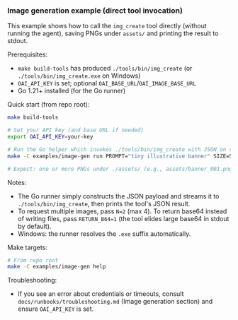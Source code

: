 ### Image generation example (direct tool invocation)

This example shows how to call the `img_create` tool directly (without running the agent), saving PNGs under `assets/` and printing the result to stdout.

Prerequisites:
- `make build-tools` has produced `./tools/bin/img_create` (or `./tools/bin/img_create.exe` on Windows)
- `OAI_API_KEY` is set; optional `OAI_BASE_URL`/`OAI_IMAGE_BASE_URL`
- Go 1.21+ installed (for the Go runner)

Quick start (from repo root):

```bash
make build-tools

# Set your API key (and base URL if needed)
export OAI_API_KEY=your-key

# Run the Go helper which invokes ./tools/bin/img_create with JSON on stdin
make -C examples/image-gen run PROMPT="tiny illustrative banner" SIZE=512x512 BASENAME=banner

# Expect: one or more PNGs under ./assets/ (e.g., assets/banner_001.png)
```

Notes:
- The Go runner simply constructs the JSON payload and streams it to `./tools/bin/img_create`, then prints the tool's JSON result.
- To request multiple images, pass `N=2` (max 4). To return base64 instead of writing files, pass `RETURN_B64=1` (the tool elides large base64 in stdout by default).
- Windows: the runner resolves the `.exe` suffix automatically.

Make targets:

```bash
# From repo root
make -C examples/image-gen help
```

Troubleshooting:
- If you see an error about credentials or timeouts, consult `docs/runbooks/troubleshooting.md` (Image generation section) and ensure `OAI_API_KEY` is set.
